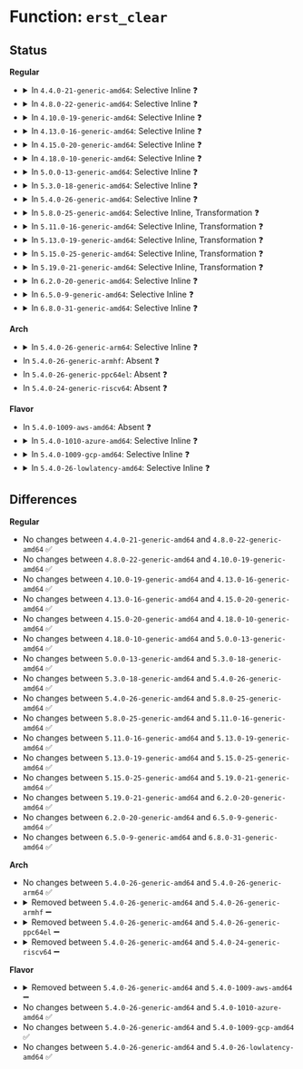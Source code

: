 # Function: <code>erst_clear</code>

## Status
<b>Regular</b>
<ul>
<li>
<details>
<summary>In <code>4.4.0-21-generic-amd64</code>: Selective Inline ❓</summary>

```c
int erst_clear(u64 record_id)
```

```json
{
  "name": "erst_clear",
  "collision_type": "Unique Global",
  "inline_type": "Selective",
  "funcs": [
    {
      "addr": 18446744071583778432,
      "name": "erst_clear",
      "external": true,
      "loc": "drivers/acpi/apei/erst.c:872",
      "file": "drivers/acpi/apei/erst.c",
      "inline": "not declared, inlined",
      "caller_inline": [],
      "caller_func": [
        "arch/x86/kernel/cpu/mcheck/mce-apei.c:apei_clear_mce",
        "drivers/acpi/apei/erst.c:erst_clearer"
      ]
    }
  ],
  "symbols": [
    {
      "addr": 18446744071583778432,
      "name": "erst_clear",
      "section": ".text",
      "bind": "STB_GLOBAL",
      "size": 574
    }
  ]
}
```
</details>
</li>
<li>
<details>
<summary>In <code>4.8.0-22-generic-amd64</code>: Selective Inline ❓</summary>

```c
int erst_clear(u64 record_id)
```

```json
{
  "name": "erst_clear",
  "collision_type": "Unique Global",
  "inline_type": "Selective",
  "funcs": [
    {
      "addr": 18446744071584104416,
      "name": "erst_clear",
      "external": true,
      "loc": "drivers/acpi/apei/erst.c:870",
      "file": "drivers/acpi/apei/erst.c",
      "inline": "not declared, inlined",
      "caller_inline": [],
      "caller_func": [
        "arch/x86/kernel/cpu/mcheck/mce-apei.c:apei_clear_mce",
        "drivers/acpi/apei/erst.c:erst_clearer"
      ]
    }
  ],
  "symbols": [
    {
      "addr": 18446744071584104416,
      "name": "erst_clear",
      "section": ".text",
      "bind": "STB_GLOBAL",
      "size": 579
    }
  ]
}
```
</details>
</li>
<li>
<details>
<summary>In <code>4.10.0-19-generic-amd64</code>: Selective Inline ❓</summary>

```c
int erst_clear(u64 record_id)
```

```json
{
  "name": "erst_clear",
  "collision_type": "Unique Global",
  "inline_type": "Selective",
  "funcs": [
    {
      "addr": 18446744071584252368,
      "name": "erst_clear",
      "external": true,
      "loc": "drivers/acpi/apei/erst.c:870",
      "file": "drivers/acpi/apei/erst.c",
      "inline": "not declared, inlined",
      "caller_inline": [],
      "caller_func": [
        "arch/x86/kernel/cpu/mcheck/mce-apei.c:apei_clear_mce",
        "drivers/acpi/apei/erst.c:erst_clearer"
      ]
    }
  ],
  "symbols": [
    {
      "addr": 18446744071584252368,
      "name": "erst_clear",
      "section": ".text",
      "bind": "STB_GLOBAL",
      "size": 579
    }
  ]
}
```
</details>
</li>
<li>
<details>
<summary>In <code>4.13.0-16-generic-amd64</code>: Selective Inline ❓</summary>

```c
int erst_clear(u64 record_id)
```

```json
{
  "name": "erst_clear",
  "collision_type": "Unique Global",
  "inline_type": "Selective",
  "funcs": [
    {
      "addr": 18446744071584330048,
      "name": "erst_clear",
      "external": true,
      "loc": "drivers/acpi/apei/erst.c:866",
      "file": "drivers/acpi/apei/erst.c",
      "inline": "not declared, inlined",
      "caller_inline": [],
      "caller_func": [
        "arch/x86/kernel/cpu/mcheck/mce-apei.c:apei_clear_mce",
        "drivers/acpi/apei/erst.c:erst_clearer"
      ]
    }
  ],
  "symbols": [
    {
      "addr": 18446744071584330048,
      "name": "erst_clear",
      "section": ".text",
      "bind": "STB_GLOBAL",
      "size": 590
    }
  ]
}
```
</details>
</li>
<li>
<details>
<summary>In <code>4.15.0-20-generic-amd64</code>: Selective Inline ❓</summary>

```c
int erst_clear(u64 record_id)
```

```json
{
  "name": "erst_clear",
  "collision_type": "Unique Global",
  "inline_type": "Selective",
  "funcs": [
    {
      "addr": 18446744071584734368,
      "name": "erst_clear",
      "external": true,
      "loc": "drivers/acpi/apei/erst.c:866",
      "file": "drivers/acpi/apei/erst.c",
      "inline": "not declared, inlined",
      "caller_inline": [],
      "caller_func": [
        "arch/x86/kernel/cpu/mcheck/mce-apei.c:apei_clear_mce",
        "drivers/acpi/apei/erst.c:erst_clearer"
      ]
    }
  ],
  "symbols": [
    {
      "addr": 18446744071584734368,
      "name": "erst_clear",
      "section": ".text",
      "bind": "STB_GLOBAL",
      "size": 590
    }
  ]
}
```
</details>
</li>
<li>
<details>
<summary>In <code>4.18.0-10-generic-amd64</code>: Selective Inline ❓</summary>

```c
int erst_clear(u64 record_id)
```

```json
{
  "name": "erst_clear",
  "collision_type": "Unique Global",
  "inline_type": "Selective",
  "funcs": [
    {
      "addr": 18446744071584962976,
      "name": "erst_clear",
      "external": true,
      "loc": "drivers/acpi/apei/erst.c:867",
      "file": "drivers/acpi/apei/erst.c",
      "inline": "not declared, inlined",
      "caller_inline": [],
      "caller_func": [
        "arch/x86/kernel/cpu/mcheck/mce-apei.c:apei_clear_mce",
        "drivers/acpi/apei/erst.c:erst_clearer"
      ]
    }
  ],
  "symbols": [
    {
      "addr": 18446744071584962976,
      "name": "erst_clear",
      "section": ".text",
      "bind": "STB_GLOBAL",
      "size": 576
    }
  ]
}
```
</details>
</li>
<li>
<details>
<summary>In <code>5.0.0-13-generic-amd64</code>: Selective Inline ❓</summary>

```c
int erst_clear(u64 record_id)
```

```json
{
  "name": "erst_clear",
  "collision_type": "Unique Global",
  "inline_type": "Selective",
  "funcs": [
    {
      "addr": 18446744071585067344,
      "name": "erst_clear",
      "external": true,
      "loc": "drivers/acpi/apei/erst.c:867",
      "file": "drivers/acpi/apei/erst.c",
      "inline": "not declared, inlined",
      "caller_inline": [],
      "caller_func": [
        "arch/x86/kernel/cpu/mce/apei.c:apei_clear_mce",
        "drivers/acpi/apei/erst.c:erst_clearer"
      ]
    }
  ],
  "symbols": [
    {
      "addr": 18446744071585067344,
      "name": "erst_clear",
      "section": ".text",
      "bind": "STB_GLOBAL",
      "size": 576
    }
  ]
}
```
</details>
</li>
<li>
<details>
<summary>In <code>5.3.0-18-generic-amd64</code>: Selective Inline ❓</summary>

```c
int erst_clear(u64 record_id)
```

```json
{
  "name": "erst_clear",
  "collision_type": "Unique Global",
  "inline_type": "Selective",
  "funcs": [
    {
      "addr": 18446744071585271472,
      "name": "erst_clear",
      "external": true,
      "loc": "drivers/acpi/apei/erst.c:859",
      "file": "drivers/acpi/apei/erst.c",
      "inline": "not declared, inlined",
      "caller_inline": [],
      "caller_func": [
        "arch/x86/kernel/cpu/mce/apei.c:apei_clear_mce",
        "drivers/acpi/apei/erst.c:erst_clearer"
      ]
    }
  ],
  "symbols": [
    {
      "addr": 18446744071585271472,
      "name": "erst_clear",
      "section": ".text",
      "bind": "STB_GLOBAL",
      "size": 588
    }
  ]
}
```
</details>
</li>
<li>
<details>
<summary>In <code>5.4.0-26-generic-amd64</code>: Selective Inline ❓</summary>

```c
int erst_clear(u64 record_id)
```

```json
{
  "name": "erst_clear",
  "collision_type": "Unique Global",
  "inline_type": "Selective",
  "funcs": [
    {
      "addr": 18446744071585409424,
      "name": "erst_clear",
      "external": true,
      "loc": "drivers/acpi/apei/erst.c:859",
      "file": "drivers/acpi/apei/erst.c",
      "inline": "not declared, inlined",
      "caller_inline": [],
      "caller_func": [
        "arch/x86/kernel/cpu/mce/apei.c:apei_clear_mce",
        "drivers/acpi/apei/erst.c:erst_clearer"
      ]
    }
  ],
  "symbols": [
    {
      "addr": 18446744071585409424,
      "name": "erst_clear",
      "section": ".text",
      "bind": "STB_GLOBAL",
      "size": 588
    }
  ]
}
```
</details>
</li>
<li>
<details>
<summary>In <code>5.8.0-25-generic-amd64</code>: Selective Inline, Transformation ❓</summary>

```c
int erst_clear(u64 record_id)
```

```json
{
  "name": "erst_clear",
  "collision_type": "Unique Global",
  "inline_type": "Selective",
  "funcs": [
    {
      "addr": 18446744071586119484,
      "name": "erst_clear",
      "external": true,
      "loc": "drivers/acpi/apei/erst.c:859",
      "file": "drivers/acpi/apei/erst.c",
      "inline": "not declared, inlined",
      "caller_inline": [],
      "caller_func": [
        "arch/x86/kernel/cpu/mce/apei.c:apei_clear_mce",
        "drivers/acpi/apei/erst.c:erst_clearer"
      ]
    }
  ],
  "symbols": [
    {
      "addr": 18446744071586122521,
      "name": "erst_clear.cold",
      "section": ".text",
      "bind": "STB_LOCAL",
      "size": 38
    },
    {
      "addr": 18446744071586119424,
      "name": "erst_clear",
      "section": ".text",
      "bind": "STB_GLOBAL",
      "size": 258
    }
  ]
}
```
</details>
</li>
<li>
<details>
<summary>In <code>5.11.0-16-generic-amd64</code>: Selective Inline, Transformation ❓</summary>

```c
int erst_clear(u64 record_id)
```

```json
{
  "name": "erst_clear",
  "collision_type": "Unique Global",
  "inline_type": "Selective",
  "funcs": [
    {
      "addr": 18446744071586239260,
      "name": "erst_clear",
      "external": true,
      "loc": "drivers/acpi/apei/erst.c:859",
      "file": "drivers/acpi/apei/erst.c",
      "inline": "not declared, inlined",
      "caller_inline": [],
      "caller_func": [
        "arch/x86/kernel/cpu/mce/apei.c:apei_clear_mce",
        "drivers/acpi/apei/erst.c:erst_clearer"
      ]
    }
  ],
  "symbols": [
    {
      "addr": 18446744071591442019,
      "name": "erst_clear.cold",
      "section": ".text",
      "bind": "STB_LOCAL",
      "size": 38
    },
    {
      "addr": 18446744071586239200,
      "name": "erst_clear",
      "section": ".text",
      "bind": "STB_GLOBAL",
      "size": 258
    }
  ]
}
```
</details>
</li>
<li>
<details>
<summary>In <code>5.13.0-19-generic-amd64</code>: Selective Inline, Transformation ❓</summary>

```c
int erst_clear(u64 record_id)
```

```json
{
  "name": "erst_clear",
  "collision_type": "Unique Global",
  "inline_type": "Selective",
  "funcs": [
    {
      "addr": 18446744071586114154,
      "name": "erst_clear",
      "external": true,
      "loc": "drivers/acpi/apei/erst.c:859",
      "file": "drivers/acpi/apei/erst.c",
      "inline": "not declared, inlined",
      "caller_inline": [],
      "caller_func": [
        "arch/x86/kernel/cpu/mce/apei.c:apei_clear_mce",
        "drivers/acpi/apei/erst.c:erst_clearer"
      ]
    }
  ],
  "symbols": [
    {
      "addr": 18446744071591383146,
      "name": "erst_clear.cold",
      "section": ".text",
      "bind": "STB_LOCAL",
      "size": 61
    },
    {
      "addr": 18446744071586114048,
      "name": "erst_clear",
      "section": ".text",
      "bind": "STB_GLOBAL",
      "size": 602
    }
  ]
}
```
</details>
</li>
<li>
<details>
<summary>In <code>5.15.0-25-generic-amd64</code>: Selective Inline, Transformation ❓</summary>

```c
int erst_clear(u64 record_id)
```

```json
{
  "name": "erst_clear",
  "collision_type": "Unique Global",
  "inline_type": "Selective",
  "funcs": [
    {
      "addr": 18446744071586614090,
      "name": "erst_clear",
      "external": true,
      "loc": "drivers/acpi/apei/erst.c:859",
      "file": "drivers/acpi/apei/erst.c",
      "inline": "not declared, inlined",
      "caller_inline": [],
      "caller_func": [
        "arch/x86/kernel/cpu/mce/apei.c:apei_clear_mce",
        "drivers/acpi/apei/erst.c:erst_clearer"
      ]
    }
  ],
  "symbols": [
    {
      "addr": 18446744071592420462,
      "name": "erst_clear.cold",
      "section": ".text",
      "bind": "STB_LOCAL",
      "size": 61
    },
    {
      "addr": 18446744071586613984,
      "name": "erst_clear",
      "section": ".text",
      "bind": "STB_GLOBAL",
      "size": 602
    }
  ]
}
```
</details>
</li>
<li>
<details>
<summary>In <code>5.19.0-21-generic-amd64</code>: Selective Inline, Transformation ❓</summary>

```c
int erst_clear(u64 record_id)
```

```json
{
  "name": "erst_clear",
  "collision_type": "Unique Global",
  "inline_type": "Selective",
  "funcs": [
    {
      "addr": 18446744071587877995,
      "name": "erst_clear",
      "external": true,
      "loc": "drivers/acpi/apei/erst.c:927",
      "file": "drivers/acpi/apei/erst.c",
      "inline": "not declared, inlined",
      "caller_inline": [],
      "caller_func": [
        "arch/x86/kernel/cpu/mce/apei.c:apei_clear_mce",
        "drivers/acpi/apei/erst.c:erst_clearer"
      ]
    }
  ],
  "symbols": [
    {
      "addr": 18446744071594288609,
      "name": "erst_clear.cold",
      "section": ".text",
      "bind": "STB_LOCAL",
      "size": 69
    },
    {
      "addr": 18446744071587877872,
      "name": "erst_clear",
      "section": ".text",
      "bind": "STB_GLOBAL",
      "size": 623
    }
  ]
}
```
</details>
</li>
<li>
<details>
<summary>In <code>6.2.0-20-generic-amd64</code>: Selective Inline ❓</summary>

```c
int erst_clear(u64 record_id)
```

```json
{
  "name": "erst_clear",
  "collision_type": "Unique Global",
  "inline_type": "Selective",
  "funcs": [
    {
      "addr": 18446744071589224848,
      "name": "erst_clear",
      "external": true,
      "loc": "drivers/acpi/apei/erst.c:927",
      "file": "drivers/acpi/apei/erst.c",
      "inline": "not declared, inlined",
      "caller_inline": [],
      "caller_func": [
        "arch/x86/kernel/cpu/mce/apei.c:apei_clear_mce",
        "drivers/acpi/apei/erst.c:erst_clearer"
      ]
    }
  ],
  "symbols": [
    {
      "addr": 18446744071589224848,
      "name": "erst_clear",
      "section": ".text",
      "bind": "STB_GLOBAL",
      "size": 669
    }
  ]
}
```
</details>
</li>
<li>
<details>
<summary>In <code>6.5.0-9-generic-amd64</code>: Selective Inline ❓</summary>

```c
int erst_clear(u64 record_id)
```

```json
{
  "name": "erst_clear",
  "collision_type": "Unique Global",
  "inline_type": "Selective",
  "funcs": [
    {
      "addr": 18446744071589521424,
      "name": "erst_clear",
      "external": true,
      "loc": "drivers/acpi/apei/erst.c:927",
      "file": "drivers/acpi/apei/erst.c",
      "inline": "not declared, inlined",
      "caller_inline": [],
      "caller_func": [
        "arch/x86/kernel/cpu/mce/apei.c:apei_clear_mce",
        "drivers/acpi/apei/erst.c:erst_clearer"
      ]
    }
  ],
  "symbols": [
    {
      "addr": 18446744071589521424,
      "name": "erst_clear",
      "section": ".text",
      "bind": "STB_GLOBAL",
      "size": 701
    }
  ]
}
```
</details>
</li>
<li>
<details>
<summary>In <code>6.8.0-31-generic-amd64</code>: Selective Inline ❓</summary>

```c
int erst_clear(u64 record_id)
```

```json
{
  "name": "erst_clear",
  "collision_type": "Unique Global",
  "inline_type": "Selective",
  "funcs": [
    {
      "addr": 18446744071589829360,
      "name": "erst_clear",
      "external": true,
      "loc": "drivers/acpi/apei/erst.c:960",
      "file": "drivers/acpi/apei/erst.c",
      "inline": "not declared, inlined",
      "caller_inline": [],
      "caller_func": [
        "arch/x86/kernel/cpu/mce/apei.c:apei_clear_mce",
        "drivers/acpi/apei/erst.c:erst_clearer"
      ]
    }
  ],
  "symbols": [
    {
      "addr": 18446744071589829360,
      "name": "erst_clear",
      "section": ".text",
      "bind": "STB_GLOBAL",
      "size": 756
    }
  ]
}
```
</details>
</li>
</ul>
<b>Arch</b>
<ul>
<li>
<details>
<summary>In <code>5.4.0-26-generic-arm64</code>: Selective Inline ❓</summary>

```c
int erst_clear(u64 record_id)
```

```json
{
  "name": "erst_clear",
  "collision_type": "Unique Global",
  "inline_type": "Selective",
  "funcs": [
    {
      "addr": 18446603336497685160,
      "name": "erst_clear",
      "external": true,
      "loc": "drivers/acpi/apei/erst.c:859",
      "file": "drivers/acpi/apei/erst.c",
      "inline": "not declared, inlined",
      "caller_inline": [],
      "caller_func": [
        "drivers/acpi/apei/erst.c:erst_clearer"
      ]
    }
  ],
  "symbols": [
    {
      "addr": 18446603336497685160,
      "name": "erst_clear",
      "section": ".text",
      "bind": "STB_GLOBAL",
      "size": 652
    }
  ]
}
```
</details>
</li>
<li>
In <code>5.4.0-26-generic-armhf</code>: Absent ❓
</li>
<li>
In <code>5.4.0-26-generic-ppc64el</code>: Absent ❓
</li>
<li>
In <code>5.4.0-24-generic-riscv64</code>: Absent ❓
</li>
</ul>
<b>Flavor</b>
<ul>
<li>
In <code>5.4.0-1009-aws-amd64</code>: Absent ❓
</li>
<li>
<details>
<summary>In <code>5.4.0-1010-azure-amd64</code>: Selective Inline ❓</summary>

```c
int erst_clear(u64 record_id)
```

```json
{
  "name": "erst_clear",
  "collision_type": "Unique Global",
  "inline_type": "Selective",
  "funcs": [
    {
      "addr": 18446744071585131936,
      "name": "erst_clear",
      "external": true,
      "loc": "drivers/acpi/apei/erst.c:859",
      "file": "drivers/acpi/apei/erst.c",
      "inline": "not declared, inlined",
      "caller_inline": [],
      "caller_func": [
        "arch/x86/kernel/cpu/mce/apei.c:apei_clear_mce",
        "drivers/acpi/apei/erst.c:erst_clearer"
      ]
    }
  ],
  "symbols": [
    {
      "addr": 18446744071585131936,
      "name": "erst_clear",
      "section": ".text",
      "bind": "STB_GLOBAL",
      "size": 588
    }
  ]
}
```
</details>
</li>
<li>
<details>
<summary>In <code>5.4.0-1009-gcp-amd64</code>: Selective Inline ❓</summary>

```c
int erst_clear(u64 record_id)
```

```json
{
  "name": "erst_clear",
  "collision_type": "Unique Global",
  "inline_type": "Selective",
  "funcs": [
    {
      "addr": 18446744071585359824,
      "name": "erst_clear",
      "external": true,
      "loc": "drivers/acpi/apei/erst.c:859",
      "file": "drivers/acpi/apei/erst.c",
      "inline": "not declared, inlined",
      "caller_inline": [],
      "caller_func": [
        "arch/x86/kernel/cpu/mce/apei.c:apei_clear_mce",
        "drivers/acpi/apei/erst.c:erst_clearer"
      ]
    }
  ],
  "symbols": [
    {
      "addr": 18446744071585359824,
      "name": "erst_clear",
      "section": ".text",
      "bind": "STB_GLOBAL",
      "size": 588
    }
  ]
}
```
</details>
</li>
<li>
<details>
<summary>In <code>5.4.0-26-lowlatency-amd64</code>: Selective Inline ❓</summary>

```c
int erst_clear(u64 record_id)
```

```json
{
  "name": "erst_clear",
  "collision_type": "Unique Global",
  "inline_type": "Selective",
  "funcs": [
    {
      "addr": 18446744071585467104,
      "name": "erst_clear",
      "external": true,
      "loc": "drivers/acpi/apei/erst.c:859",
      "file": "drivers/acpi/apei/erst.c",
      "inline": "not declared, inlined",
      "caller_inline": [],
      "caller_func": [
        "arch/x86/kernel/cpu/mce/apei.c:apei_clear_mce",
        "drivers/acpi/apei/erst.c:erst_clearer"
      ]
    }
  ],
  "symbols": [
    {
      "addr": 18446744071585467104,
      "name": "erst_clear",
      "section": ".text",
      "bind": "STB_GLOBAL",
      "size": 588
    }
  ]
}
```
</details>
</li>
</ul>

## Differences
<b>Regular</b>
<ul>
<li>
No changes between <code>4.4.0-21-generic-amd64</code> and <code>4.8.0-22-generic-amd64</code> ✅
</li>
<li>
No changes between <code>4.8.0-22-generic-amd64</code> and <code>4.10.0-19-generic-amd64</code> ✅
</li>
<li>
No changes between <code>4.10.0-19-generic-amd64</code> and <code>4.13.0-16-generic-amd64</code> ✅
</li>
<li>
No changes between <code>4.13.0-16-generic-amd64</code> and <code>4.15.0-20-generic-amd64</code> ✅
</li>
<li>
No changes between <code>4.15.0-20-generic-amd64</code> and <code>4.18.0-10-generic-amd64</code> ✅
</li>
<li>
No changes between <code>4.18.0-10-generic-amd64</code> and <code>5.0.0-13-generic-amd64</code> ✅
</li>
<li>
No changes between <code>5.0.0-13-generic-amd64</code> and <code>5.3.0-18-generic-amd64</code> ✅
</li>
<li>
No changes between <code>5.3.0-18-generic-amd64</code> and <code>5.4.0-26-generic-amd64</code> ✅
</li>
<li>
No changes between <code>5.4.0-26-generic-amd64</code> and <code>5.8.0-25-generic-amd64</code> ✅
</li>
<li>
No changes between <code>5.8.0-25-generic-amd64</code> and <code>5.11.0-16-generic-amd64</code> ✅
</li>
<li>
No changes between <code>5.11.0-16-generic-amd64</code> and <code>5.13.0-19-generic-amd64</code> ✅
</li>
<li>
No changes between <code>5.13.0-19-generic-amd64</code> and <code>5.15.0-25-generic-amd64</code> ✅
</li>
<li>
No changes between <code>5.15.0-25-generic-amd64</code> and <code>5.19.0-21-generic-amd64</code> ✅
</li>
<li>
No changes between <code>5.19.0-21-generic-amd64</code> and <code>6.2.0-20-generic-amd64</code> ✅
</li>
<li>
No changes between <code>6.2.0-20-generic-amd64</code> and <code>6.5.0-9-generic-amd64</code> ✅
</li>
<li>
No changes between <code>6.5.0-9-generic-amd64</code> and <code>6.8.0-31-generic-amd64</code> ✅
</li>
</ul>
<b>Arch</b>
<ul>
<li>
No changes between <code>5.4.0-26-generic-amd64</code> and <code>5.4.0-26-generic-arm64</code> ✅
</li>
<li>
<details>
<summary>Removed between <code>5.4.0-26-generic-amd64</code> and <code>5.4.0-26-generic-armhf</code> ➖</summary>

```c
int erst_clear(u64 record_id)
```
</details>
</li>
<li>
<details>
<summary>Removed between <code>5.4.0-26-generic-amd64</code> and <code>5.4.0-26-generic-ppc64el</code> ➖</summary>

```c
int erst_clear(u64 record_id)
```
</details>
</li>
<li>
<details>
<summary>Removed between <code>5.4.0-26-generic-amd64</code> and <code>5.4.0-24-generic-riscv64</code> ➖</summary>

```c
int erst_clear(u64 record_id)
```
</details>
</li>
</ul>
<b>Flavor</b>
<ul>
<li>
<details>
<summary>Removed between <code>5.4.0-26-generic-amd64</code> and <code>5.4.0-1009-aws-amd64</code> ➖</summary>

```c
int erst_clear(u64 record_id)
```
</details>
</li>
<li>
No changes between <code>5.4.0-26-generic-amd64</code> and <code>5.4.0-1010-azure-amd64</code> ✅
</li>
<li>
No changes between <code>5.4.0-26-generic-amd64</code> and <code>5.4.0-1009-gcp-amd64</code> ✅
</li>
<li>
No changes between <code>5.4.0-26-generic-amd64</code> and <code>5.4.0-26-lowlatency-amd64</code> ✅
</li>
</ul>

